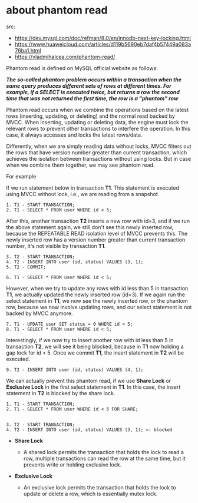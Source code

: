 # about phantom read

src: 

- https://dev.mysql.com/doc/refman/8.0/en/innodb-next-key-locking.html 
- https://www.huaweicloud.com/articles/d119b5690eb7daf4b57449a083a76ba1.html
- https://vladmihalcea.com/phantom-read/


Phantom read is defined on MySQL official website as follows:

***The so-called phantom problem occurs within a transaction when the same query produces different sets of rows at different times. For example, if a SELECT is executed twice, but returns a row the second time that was not returned the first time, the row is a “phantom” row***

Phantom read occurs when we combine the operations based on the latest rows (inserting, updating, or deleting) and the normal read backed by MVCC. When inserting, updating or deleting data, the engine must lock the relevant rows to prevent other transactions to interfere the operation. In this case, it always accesses and locks the latest rows/data. 

Differently, when we are simply reading data without locks, MVCC filters out the rows that have version number greater than current transaction, which achieves the isolation between transactions without using locks. But in case when we combine them together, we may see phantom read. 

For example

If we run statement below in transaction **T1**. This statement is executed using MVCC without lock, i.e., we are reading from a snapshot. 

```
1. T1 - START TRANSACTION;
2. T1 - SELECT * FROM user WHERE id < 5;
```

After this, another transaction **T2** inserts a new row with id=3, and if we run the above statement again, we still don't see this newly inserted row, because the REPEATABLE READ isolation level of MVCC prevents this. The newly inserted row has a version number greater than current transaction number, it's not visible by transaction **T1**.

```
3. T2 - START TRANSACTION;
4. T2 - INSERT INTO user (id, status) VALUES (3, 1);
5. T2 - COMMIT; 
```

```
6. T1 - SELECT * FROM user WHERE id < 5;
```

However, when we try to update any rows with id less than 5 in transaction **T1**, we actually updated the newly inserted row (id=3). If we again run the select statement in **T1**, we now see the newly inserted row, or the phantom row, because we now involve updating rows, and our select statement is not backed by MVCC anymore.

```
7. T1 - UPDATE user SET status = 0 WHERE id < 5;
8. T1 - SELECT * FROM user WHERE id < 5;
```

Interestingly, if we now try to insert another row with id less than 5 in transaction **T2**, we will see it being blocked, because in **T1** now holding a gap lock for id < 5. Once we commit **T1**, the insert statement in **T2** will be executed. 

```
9. T2 - INSERT INTO user (id, status) VALUES (4, 1);
```

We can actually prevent this phantom read, if we use **Share Lock** or **Exclusive Lock** in the first select statement in **T1**. In this case, the insert statement in **T2** is blocked by the share lock.

```
1. T1 - START TRANSACTION;
2. T1 - SELECT * FROM user WHERE id < 5 FOR SHARE;


3. T2 - START TRANSACTION;
4. T2 - INSERT INTO user (id, status) VALUES (3, 1); <- blocked 
```

- **Share Lock**

    - A shared lock permits the transaction that holds the lock to read a row, multiple transactions can read the row at the same time, but it prevents write or holding exclusive lock.

- **Exclusive Lock**

    - An exclusive lock permits the transaction that holds the lock to update or delete a row, which is essentially mutex lock.



